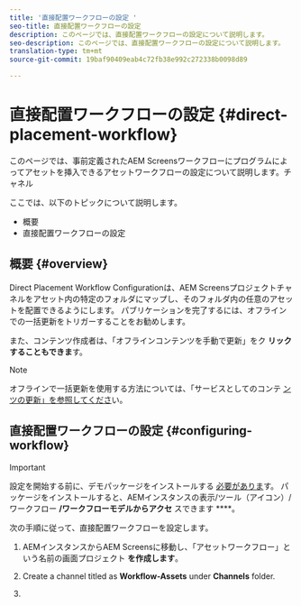 ```yaml
---
title: '直接配置ワークフローの設定 '
seo-title: 直接配置ワークフローの設定
description: このページでは、直接配置ワークフローの設定について説明します。
seo-description: このページでは、直接配置ワークフローの設定について説明します。
translation-type: tm+mt
source-git-commit: 19baf90409eab4c72fb38e992c272338b0098d89

---
```



# 直接配置ワークフローの設定 {#direct-placement-workflow}

このページでは、事前定義されたAEM Screensワークフローにプログラムによってアセットを挿入できるアセットワークフローの設定について説明します。チャネル

ここでは、以下のトピックについて説明します。

* 概要
* 直接配置ワークフローの設定

## 概要 {#overview}

Direct Placement Workflow Configurationは、AEM Screensプロジェクトチャネルをアセット内の特定のフォルダにマップし、そのフォルダ内の任意のアセットを配置できるようにします。 パブリケーションを完了するには、オフラインでの一括更新をトリガーすることをお勧めします。

また、コンテンツ作成者は、「オフラインコンテンツを手動で更新」をク **リックすることもできま**&#x200B;す。

>[!NOTE]
> オフラインで一括更新を使用する方法については、「サービスとしてのコンテ [ンツの更新」を参照してくださ](/help/user-guide/content-update-as-a-service.md)い。

## 直接配置ワークフローの設定 {#configuring-workflow}

>[!IMPORTANT]
> 設定を開始する前に、デモパッケージをインストールする [必要がありま](https://github.com/godanny86/screens-demo/releases/download/v.0.0.1/screens-demo.all-1.0-SNAPSHOT.zip)す。 パッケージをインストールすると、AEMインスタンスの表示/ツール（アイコン）/ワークフロー **/ワークフローモデルからアクセ** スできます ****。

次の手順に従って、直接配置ワークフローを設定します。

1. AEMインスタンスからAEM Screensに移動し、「アセットワークフロー」という名前の画面プロジェクト **を作成します**。

1. Create a channel titled as **Workflow-Assets** under **Channels** folder.

1. 

